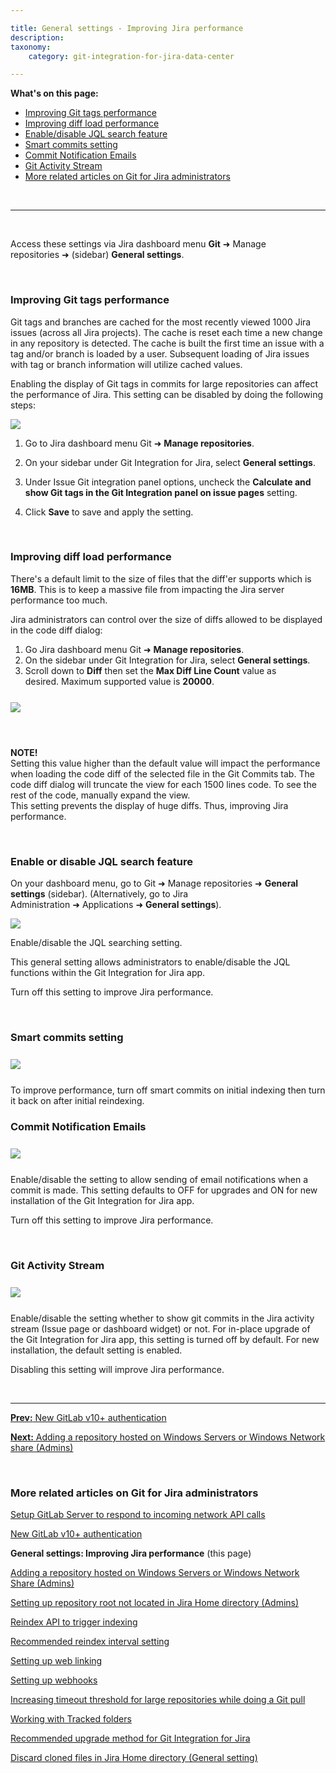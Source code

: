```yaml
---

title: General settings - Improving Jira performance
description:
taxonomy:
    category: git-integration-for-jira-data-center

---
```


**What's on this page:**
- [Improving Git tags performance](#improving-git-tags-performance)
- [Improving diff load performance](#improving-diff-load-performance)
- [Enable/disable JQL search feature](#enable-or-disable-jql-search-feature)
- [Smart commits setting](#smart-commits-setting)
- [Commit Notification Emails](#commit-notification-emails)
- [Git Activity Stream](#git-activity-stream)
- [More related articles on Git for Jira administrators](#more-related-articles-on-git-for-jira-administrators)

&nbsp;
* * *
&nbsp;

<div class="bbb-callout bbb--info">
    <div class="irow">
    <div class="ilogobox">
        <span class="logoimg"></span>
    </div>
    <div class="imsgbox">
        Access these settings via Jira dashboard menu <b>Git</b> ➜ Manage repositories ➜ (sidebar) <b>General settings</b>.
    </div>
    </div>
</div>

&nbsp;

### Improving Git tags performance

Git tags and branches are cached for the most recently viewed 1000 Jira issues (across all Jira projects). The cache is reset each time a new change in any repository is detected. The cache is built the first time an issue with a tag and/or branch is loaded by a user. Subsequent loading of Jira issues with tag or branch information will utilize cached values.

Enabling the display of Git tags in commits for large repositories can affect the performance of Jira. This setting can be disabled by doing the following steps:

![](/wp-content/uploads/gij-gitserver-gencfg-git-tags-calc-cfg.png)

1.  Go to Jira dashboard menu Git ➜ **Manage repositories**.

2.  On your sidebar under Git Integration for Jira, select **General settings**.

3.  Under Issue Git integration panel options, uncheck the **Calculate and show Git tags in the Git Integration panel on issue pages** setting.

4.  Click **Save** to save and apply the setting.

&nbsp;

### Improving diff load performance

There's a default limit to the size of files that the diff'er supports which is **16MB**. This is to keep a massive file from impacting the Jira server performance too much.

Jira administrators can control over the size of diffs allowed to be displayed in the code diff dialog:

1.  Go Jira dashboard menu Git ➜ **Manage repositories**. 
2.  On the sidebar under Git Integration for Jira, select **General settings**. 
3.  Scroll down to **Diff** then set the **Max Diff Line Count** value as desired. Maximum supported value is **20000**.

<img src='/wp-content/uploads/gij-docs-admin-general-cfg-diff-code-setting.png' style='display:block;margin:25px auto;max-width:100%' />

&nbsp;

<div class="bbb-callout bbb--alert">
    <div class="irow">
    <div class="ilogobox">
        <span class="logoimg"></span>
    </div>
    <div class="imsgbox">
        <b>NOTE!</b><br>
        Setting this value higher than the default value will impact the performance when loading the code diff of the selected file in the Git Commits tab. The code diff dialog will truncate the view for each 1500 lines code. To see the rest of the code, manually expand the view.
    </div>
    </div>
</div>

<div class="bbb-callout bbb--info">
    <div class="irow">
    <div class="ilogobox">
        <span class="logoimg"></span>
    </div>
    <div class="imsgbox">
        This setting prevents the display of huge diffs. Thus, improving Jira performance.
    </div>
    </div>
</div>

&nbsp;

### Enable or disable JQL search feature

On your dashboard menu, go to Git ➜ Manage repositories ➜ **General settings** (sidebar). (Alternatively, go to Jira Administration ➜ Applications ➜ **General settings**).

![](/wp-content/uploads/gij-gitserver-gencfg-jql-search-loc2.png)

Enable/disable the JQL searching setting.

This general setting allows administrators to enable/disable the JQL functions within the Git Integration for Jira app.

<div class="bbb-callout bbb--tip">
    <div class="irow">
    <div class="ilogobox">
        <span class="logoimg"></span>
    </div>
    <div class="imsgbox">
        Turn off this setting to improve Jira performance.
    </div>
    </div>
</div>

&nbsp;

### Smart commits setting

<img src='/wp-content/uploads/gij-gitserver-edit-repocfg-smartcommits.png' style='display:block;margin:25px auto;max-width:100%' />

To improve performance, turn off smart commits on initial indexing then turn it back on after initial reindexing.

### Commit Notification Emails

<img src='/wp-content/uploads/gij-gitserver-gencfg-email-settings.png' style='display:block;margin:25px auto;max-width:100%' />

Enable/disable the setting to allow sending of email notifications when a commit is made. This setting defaults to OFF for upgrades and ON for new installation of the Git Integration for Jira app.

<div class="bbb-callout bbb--tip">
    <div class="irow">
    <div class="ilogobox">
        <span class="logoimg"></span>
    </div>
    <div class="imsgbox">
        Turn off this setting to improve Jira performance.
    </div>
    </div>
</div>

&nbsp;

### Git Activity Stream

<img src='/wp-content/uploads/gij-gitserver-gencfg-git-activity-stream.png' style='display:block;margin:25px auto;max-width:100%' />

Enable/disable the setting whether to show git commits in the Jira activity stream (Issue page or dashboard widget) or not. For in-place upgrade of the Git Integration for Jira app, this setting is turned off by default. For new installation, the default setting is enabled.

<div class="bbb-callout bbb--tip">
    <div class="irow">
    <div class="ilogobox">
        <span class="logoimg"></span>
    </div>
    <div class="imsgbox">
        Disabling this setting will improve Jira performance.
    </div>
    </div>
</div>

&nbsp;
* * *

[**Prev:** New GitLab v10+ authentication](/git-integration-for-jira-data-center/New-GitLab-v10-authentication-gij-self-managed)

[**Next:** Adding a repository hosted on Windows Servers or Windows Network share \(Admins\)](/git-integration-for-jira-data-center/Adding-a-repository-hosted-on-Windows-Servers-or-Windows-Network-Share-(Admins)-gij-self-managed)

&nbsp;

### More related articles on Git for Jira administrators

[Setup GitLab Server to respond to incoming network API calls](/git-integration-for-jira-data-center/setup-gitLab-server-to-respond-to-incoming-network-API-calls-gij-self-managed)

[New GitLab v10+ authentication](/git-integration-for-jira-data-center/New-GitLab-v10-authentication-gij-self-managed)

**General settings: Improving Jira performance** (this page)

[Adding a repository hosted on Windows Servers or Windows Network Share (Admins)](/git-integration-for-jira-data-center/adding-a-repository-hosted-on-windows-servers-or-windows-network-share-(admins)-gij-self-managed)

[Setting up repository root not located in Jira Home directory (Admins)](/git-integration-for-jira-data-center/setting-up-repository-root-not-located-in-Jira-Home-directory-(admins)-gij-self-managed)

[Reindex API to trigger indexing](/git-integration-for-jira-data-center/reindex-API-to-trigger-indexing-gij-self-managed)

[Recommended reindex interval setting](/git-integration-for-jira-data-center/recommended-reindex-interval-setting-gij-self-managed)

[Setting up web linking](/git-integration-for-jira-data-center/setting-up-web-linking-gij-self-managed)

[Setting up webhooks](/git-integration-for-jira-data-center/setting-up-webhooks-gij-self-managed)

[Increasing timeout threshold for large repositories while doing a Git pull](/git-integration-for-jira-data-center/increasing-timeout-threshold-for-large-repositories-while-doing-a-git-pull-gij-self-managed)

[Working with Tracked folders](/git-integration-for-jira-data-center/working-with-Tracked-folders-gij-self-managed)

[Recommended upgrade method for Git Integration for Jira](/git-integration-for-jira-data-center/recommended-upgrade-method-for-git-integration-for-jira-gij-self-managed)

[Discard cloned files in Jira Home directory (General setting)](/git-integration-for-jira-data-center/discard-cloned-files-in-Jira-Home-directory-(general-setting)-gij-self-managed)

